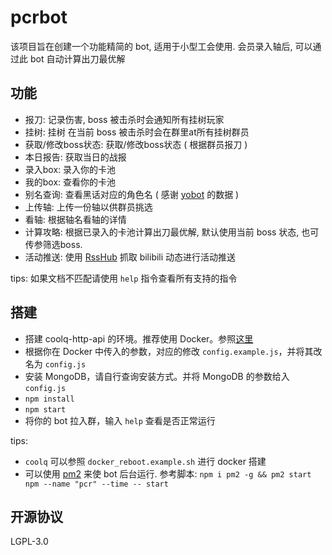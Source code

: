 # pcrbot
该项目旨在创建一个功能精简的 bot, 适用于小型工会使用.
会员录入轴后, 可以通过此 bot 自动计算出刀最优解

## 功能
- 报刀: 记录伤害, boss 被击杀时会通知所有挂树玩家
- 挂树: 挂树 在当前 boss 被击杀时会在群里at所有挂树群员
- 获取/修改boss状态: 获取/修改boss状态 ( 根据群员报刀 )
- 本日报告: 获取当日的战报
- 录入box: 录入你的卡池
- 我的box: 查看你的卡池
- 别名查询: 查看黑话对应的角色名 ( 感谢 [yobot](https://github.com/yuudi/yobot) 的数据 )
- 上传轴: 上传一份轴以供群员挑选
- 看轴: 根据轴名看轴的详情
- 计算攻略: 根据已录入的卡池计算出刀最优解, 默认使用当前 boss 状态, 也可传参筛选boss.
- 活动推送: 使用 [RssHub](https://github.com/DIYgod/RSSHub) 抓取 bilibili 动态进行活动推送

tips: 如果文档不匹配请使用 `help` 指令查看所有支持的指令

## 搭建
- 搭建 coolq-http-api 的环境。推荐使用 Docker。参照[这里](https://cqhttp.cc/docs/4.10/#/Docker)
- 根据你在 Docker 中传入的参数，对应的修改 `config.example.js`，并将其改名为 `config.js`
- 安装 MongoDB，请自行查询安装方式。并将 MongoDB 的参数给入 `config.js`
- `npm install`
- `npm start`
- 将你的 bot 拉入群，输入 `help` 查看是否正常运行

tips: 
- `coolq` 可以参照 `docker_reboot.example.sh` 进行 docker 搭建
- 可以使用 [pm2](https://github.com/Unitech/pm2) 来使 bot 后台运行. 参考脚本: `npm i pm2 -g && pm2 start npm --name "pcr" --time -- start`

## 开源协议
LGPL-3.0